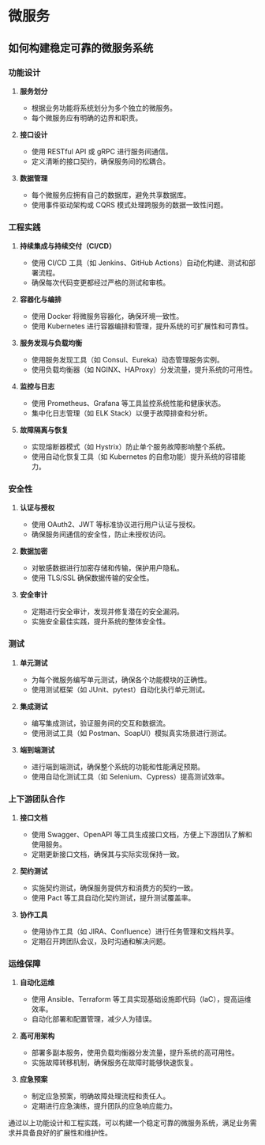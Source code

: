 # 微服务

## 如何构建稳定可靠的微服务系统

<!-- notecardId: 1739260080703 -->

### 功能设计

1. **服务划分**

   - 根据业务功能将系统划分为多个独立的微服务。
   - 每个微服务应有明确的边界和职责。

2. **接口设计**

   - 使用 RESTful API 或 gRPC 进行服务间通信。
   - 定义清晰的接口契约，确保服务间的松耦合。

3. **数据管理**
   - 每个微服务应拥有自己的数据库，避免共享数据库。
   - 使用事件驱动架构或 CQRS 模式处理跨服务的数据一致性问题。

### 工程实践

1. **持续集成与持续交付（CI/CD）**

   - 使用 CI/CD 工具（如 Jenkins、GitHub Actions）自动化构建、测试和部署流程。
   - 确保每次代码变更都经过严格的测试和审核。

2. **容器化与编排**

   - 使用 Docker 将微服务容器化，确保环境一致性。
   - 使用 Kubernetes 进行容器编排和管理，提升系统的可扩展性和可靠性。

3. **服务发现与负载均衡**

   - 使用服务发现工具（如 Consul、Eureka）动态管理服务实例。
   - 使用负载均衡器（如 NGINX、HAProxy）分发流量，提升系统的可用性。

4. **监控与日志**

   - 使用 Prometheus、Grafana 等工具监控系统性能和健康状态。
   - 集中化日志管理（如 ELK Stack）以便于故障排查和分析。

5. **故障隔离与恢复**
   - 实现熔断器模式（如 Hystrix）防止单个服务故障影响整个系统。
   - 使用自动化恢复工具（如 Kubernetes 的自愈功能）提升系统的容错能力。

### 安全性

1. **认证与授权**

   - 使用 OAuth2、JWT 等标准协议进行用户认证与授权。
   - 确保服务间通信的安全性，防止未授权访问。

2. **数据加密**

   - 对敏感数据进行加密存储和传输，保护用户隐私。
   - 使用 TLS/SSL 确保数据传输的安全性。

3. **安全审计**
   - 定期进行安全审计，发现并修复潜在的安全漏洞。
   - 实施安全最佳实践，提升系统的整体安全性。

### 测试

1. **单元测试**

   - 为每个微服务编写单元测试，确保各个功能模块的正确性。
   - 使用测试框架（如 JUnit、pytest）自动化执行单元测试。

2. **集成测试**

   - 编写集成测试，验证服务间的交互和数据流。
   - 使用测试工具（如 Postman、SoapUI）模拟真实场景进行测试。

3. **端到端测试**
   - 进行端到端测试，确保整个系统的功能和性能满足预期。
   - 使用自动化测试工具（如 Selenium、Cypress）提高测试效率。

### 上下游团队合作

1. **接口文档**

   - 使用 Swagger、OpenAPI 等工具生成接口文档，方便上下游团队了解和使用服务。
   - 定期更新接口文档，确保其与实际实现保持一致。

2. **契约测试**

   - 实施契约测试，确保服务提供方和消费方的契约一致。
   - 使用 Pact 等工具自动化契约测试，提升测试覆盖率。

3. **协作工具**
   - 使用协作工具（如 JIRA、Confluence）进行任务管理和文档共享。
   - 定期召开跨团队会议，及时沟通和解决问题。

### 运维保障

1. **自动化运维**

   - 使用 Ansible、Terraform 等工具实现基础设施即代码（IaC），提高运维效率。
   - 自动化部署和配置管理，减少人为错误。

2. **高可用架构**

   - 部署多副本服务，使用负载均衡器分发流量，提升系统的高可用性。
   - 实施故障转移机制，确保服务在故障时能够快速恢复。

3. **应急预案**
   - 制定应急预案，明确故障处理流程和责任人。
   - 定期进行应急演练，提升团队的应急响应能力。

通过以上功能设计和工程实践，可以构建一个稳定可靠的微服务系统，满足业务需求并具备良好的扩展性和维护性。

